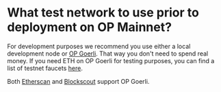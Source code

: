 
# What test network to use prior to deployment on OP Mainnet?
For development purposes we recommend you use either a local development node or  [OP Goerli](https://blockscout.com/optimism/goerli). That way you don't need to spend real money. If you need ETH on OP Goerli for testing purposes, you can find a list of testnet faucets  [here](https://community.optimism.io/docs/useful-tools/faucets/#).  
  

Both  [Etherscan](https://goerli-optimism.etherscan.io/)  and  [Blockscout](https://blockscout.com/optimism/goerli)  support OP Goerli.
